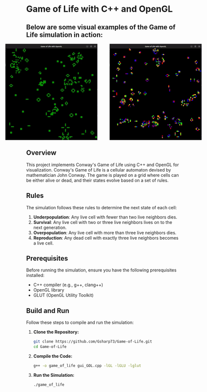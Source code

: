 # Game of Life with C++ and OpenGL


## Below are some visual examples of the Game of Life simulation in action:

<div style="display: flex; justify-content: center; gap: 40px;">
  <img src="gifs/UNICOLOR.gif" alt="Initial State" style="width: 300px; height: auto;">
  <img src="gifs/colorful_GOL.gif" alt="Simulation Progress" style="width: 300px; height: auto;">
</div>


## Overview

This project implements Conway's Game of Life using C++ and OpenGL for visualization. Conway's Game of Life is a cellular automaton devised by mathematician John Conway. The game is played on a grid where cells can be either alive or dead, and their states evolve based on a set of rules.

## Rules

The simulation follows these rules to determine the next state of each cell:

1. **Underpopulation**: Any live cell with fewer than two live neighbors dies.
2. **Survival**: Any live cell with two or three live neighbors lives on to the next generation.
3. **Overpopulation**: Any live cell with more than three live neighbors dies.
4. **Reproduction**: Any dead cell with exactly three live neighbors becomes a live cell.

## Prerequisites

Before running the simulation, ensure you have the following prerequisites installed:

- C++ compiler (e.g., g++, clang++)
- OpenGL library
- GLUT (OpenGL Utility Toolkit)

## Build and Run

Follow these steps to compile and run the simulation:

1. **Clone the Repository:**
    ```bash
    git clone https://github.com/Gsharp73/Game-of-Life.git
    cd Game-of-Life
    ```

2. **Compile the Code:**
    ```bash
    g++ -o game_of_life gui_GOL.cpp -lGL -lGLU -lglut
    ```

3. **Run the Simulation:**
    ```bash
    ./game_of_life
    ```



